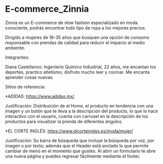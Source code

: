 # E-commerce_Zinnia
Zinnia es un E-commerce de slow fashion especializado en moda consciente, podrás encontrar todo tipo de ropa a los mejores precios. 

Dirigido a mujeres de 18-35 años que busquen una opción de consumo responsable con prendas de calidad para reducir el impacto al medio ambiente.

Integrantes:

Diana Castellanos: Ingenierio Químico Industrial, 22 años, me encantan los deportes, practico atletismo, disfruto mucho leer y cocinar. Me encanta aprender cosas nuevas.


Sitios de referencia:

*ADIDAS: https://www.adidas.mx/

Justificación: Distribuición de el Home, el producto en tendencia con una imagen y un botón que te lleva a la descripción del producto, lo que lo hace interactivo con el usuario, cuenta con carrusel en la descripción de los productos para visualizar la prenda de diferentes ángulos.  

*EL CORTE INGLÉS: https://www.elcorteingles.es/moda/mujer/

Justificación: Su barra de búsqueda que incluye la búsqueda por voz, por imagen o por texto; además que el Header está anclado lo que permite cambiar de menú en el momento que gustes. Al abrir un formulario te abre una nueva página y puedes regresar fácilmente mediante el footer. 
